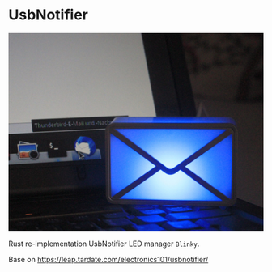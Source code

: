 # UsbNotifier

![UsbNotifier](/docs/LED2.jpg)

Rust re-implementation UsbNotifier LED manager `Blinky`.

Base on https://leap.tardate.com/electronics101/usbnotifier/
